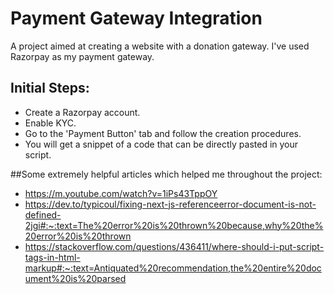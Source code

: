 # Payment Gateway Integration

A project aimed at creating a website with a donation gateway. I've used Razorpay as my payment gateway. 

## Initial Steps:

* Create a Razorpay account.
* Enable KYC.
* Go to the 'Payment Button' tab and follow the creation procedures.
* You will get a snippet of a code that can be directly pasted in your script.

##Some extremely helpful articles which helped me throughout the project:

* https://m.youtube.com/watch?v=1iPs43TppOY
* https://dev.to/typicoul/fixing-next-js-referenceerror-document-is-not-defined-2jgi#:~:text=The%20error%20is%20thrown%20because,why%20the%20error%20is%20thrown
* https://stackoverflow.com/questions/436411/where-should-i-put-script-tags-in-html-markup#:~:text=Antiquated%20recommendation,the%20entire%20document%20is%20parsed
